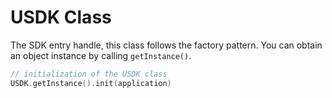 # USDK Class

The SDK entry handle, this class follows the factory pattern. You can obtain an object instance by calling
`getInstance()`.

```kotlin
// initialization of the USDK class
USDK.getInstance().init(application)
```
